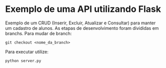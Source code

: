 # Exemplo de uma API utilizando Flask

Exemplo de um CRUD (Inserir, Excluir, Atualizar e Consultar) para manter um cadastro de alunos. As etapas de desenvolvimento foram divididas em branchs. Para mudar de branch:

```
git checkout <nome_da_branch>
```

Para executar utilize:

```
python server.py
```
